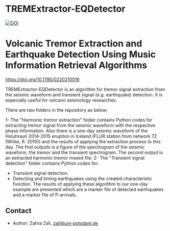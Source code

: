 # TREMExtractor-EQDetector
[![DOI](https://zenodo.org/badge/490198425.svg)](https://zenodo.org/badge/latestdoi/490198425)

# Volcanic Tremor Extraction and Earthquake Detection Using Music Information Retrieval Algorithms
https://doi.org/10.1785/0220210016

TREMExtractor-EQDetector is an algorithm for tremor signal extraction from the seismic waveform and transient signal (e.g. earthquake) detection. It is especially useful for volcano seismology researches.

There are two folders in the repository as below: 

1- The "Harmonic tremor extraction" folder contains Python codes for extracting tremor signal from the seismic waveform with the respective phase information. Also there is a one-day seismic waveform of the Holuhraun 2014-2015 eruption in Iceland (FLUR station from network 7Z (White, R. 2010)) and the results of applying the extraction process to this day. The first outputs is a figure of the spectrogram of the seismic waveform, the tremor and the transient spectrogram. The second output is an extracted harmonic tremor mseed file.
2- The "Transient signal detection" folder contains Python codes for:
- Transient signal detection.
- Detecting and timing earthquakes using the created characteristic function. The results of applying these algorithm to our one-day example are presented which are a marker file of detected earthquakes and a marker file of P-arrivals.

## Contact

* Author: Zahra Zali, zali@uni-potsdam.de
